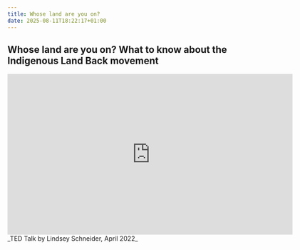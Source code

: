 ```yaml
---
title: Whose land are you on?
date: 2025-08-11T18:22:17+01:00
---
```

## Whose land are you on? What to know about the Indigenous Land Back movement

<iframe src="https://embed.ted.com/talks/lang/en/lindsey_schneider_whose_land_are_you_on_what_to_know_about_the_indigenous_land_back_movement" width="640" height="360" frameborder="0" scrolling="no" webkitAllowFullScreen mozallowfullscreen allowFullScreen></iframe>
_TED Talk by Lindsey Schneider, April 2022_

